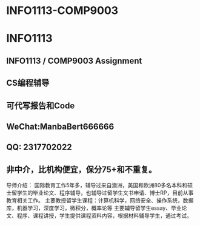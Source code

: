 # INFO1113-COMP9003
# INFO1113

## INFO1113 / COMP9003 Assignment


## CS编程辅导  

## 可代写报告和Code

## WeChat:ManbaBert666666 

## QQ: 2317702022  

## 非中介，比机构便宜，保分75+和不重复。  

导师介绍：
国际教育工作5年多，辅导过来自澳洲，美国和欧洲80多名本科和硕士留学生的毕业论文、程序辅导，也辅导过留学生文书申请、博士RP，目前从事教育相关工作。
主要教授留学生课程：计算机科学，网络安全、操作系统，数据库，机器学习，深度学习，微积分，概率论等
主要辅导留学生essay、毕业论文、程序、课程讲授，学生提供课程资料内容，根据材料辅导学生，通过考试。
